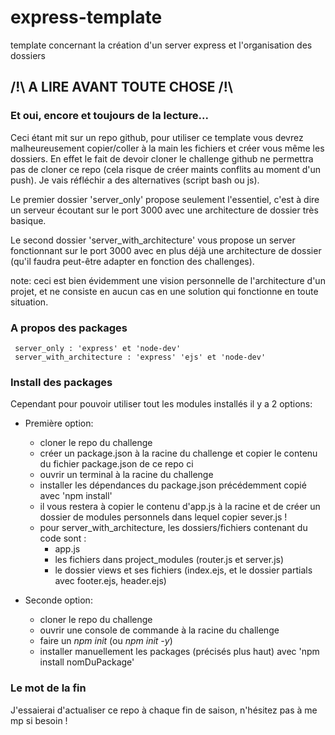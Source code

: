 # express-template
template concernant la création d'un server express et l'organisation des dossiers

## /!\ A LIRE AVANT TOUTE CHOSE /!\

### Et oui, encore et toujours de la lecture...

Ceci étant mit sur un repo github, pour utiliser ce template vous devrez malheureusement copier/coller à la main les fichiers et créer vous même les dossiers.
En effet le fait de devoir cloner le challenge github ne permettra pas de cloner ce repo (cela risque de créer maints conflits au moment d'un push).
Je vais réfléchir a des alternatives (script bash ou js).

Le premier dossier 'server_only' propose seulement l'essentiel, c'est à dire un serveur écoutant sur le port 3000 avec une architecture de dossier très basique.

Le second dossier 'server_with_architecture' vous propose un server fonctionnant sur le port 3000 avec en plus déjà une architecture de dossier (qu'il faudra peut-être adapter en fonction des challenges).

note: ceci est bien évidemment une vision personnelle de l'architecture d'un projet, et ne consiste en aucun cas en une solution qui fonctionne en toute situation.

### A propos des packages

     server_only : 'express' et 'node-dev'
     server_with_architecture : 'express' 'ejs' et 'node-dev'

### Install des packages

Cependant pour pouvoir utiliser tout les modules installés il y a 2 options:

- Première option:
    - cloner le repo du challenge
    - créer un package.json à la racine du challenge et copier le contenu du fichier package.json de ce repo ci
    - ouvrir un terminal à la racine du challenge
    - installer les dépendances du package.json précédemment copié avec 'npm install'
    - il vous restera à copier le contenu d'app.js à la racine et de créer un dossier de modules personnels dans lequel copier sever.js !
    - pour server_with_architecture, les dossiers/fichiers contenant du code sont :
       * app.js
       * les fichiers dans project_modules (router.js et server.js)
       * le dossier views et ses fichiers (index.ejs, et le dossier partials avec footer.ejs, header.ejs)


- Seconde option:
    - cloner le repo du challenge
    - ouvrir une console de commande à la racine du challenge
    - faire un *npm init* (ou *npm init -y*)
    - installer manuellement les packages (précisés plus haut) avec 'npm install nomDuPackage'

### Le mot de la fin

J'essaierai d'actualiser ce repo à chaque fin de saison, n'hésitez pas à me mp si besoin !